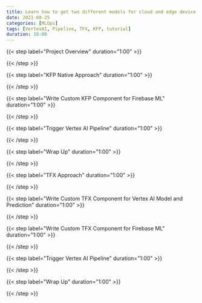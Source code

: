 ```yaml
---
title: Learn how to get two different models for cloud and edge device respectively on Vertex AI Pipeline.
date: 2021-08-25
categories: [MLOps]
tags: [VertexAI, Pipeline, TFX, KFP, tutorial]
duration: 10:00
---
```


{{< step label="Project Overview" duration="1:00" >}}


{{< /step >}}



{{< step label="KFP Native Approach" duration="1:00" >}}


{{< /step >}}



{{< step label="Write Custom KFP Component for Firebase ML" duration="1:00" >}}


{{< /step >}}



{{< step label="Trigger Vertex AI Pipeline" duration="1:00" >}}


{{< /step >}}



{{< step label="Wrap Up" duration="1:00" >}}


{{< /step >}}



{{< step label="TFX Approach" duration="1:00" >}}


{{< /step >}}

{{< step label="Write Custom TFX Component for Vertex AI Model and Prediction" duration="1:00" >}}


{{< /step >}}



{{< step label="Write Custom TFX Component for Firebase ML" duration="1:00" >}}


{{< /step >}}



{{< step label="Trigger Vertex AI Pipeline" duration="1:00" >}}


{{< /step >}}



{{< step label="Wrap Up" duration="1:00" >}}


{{< /step >}}